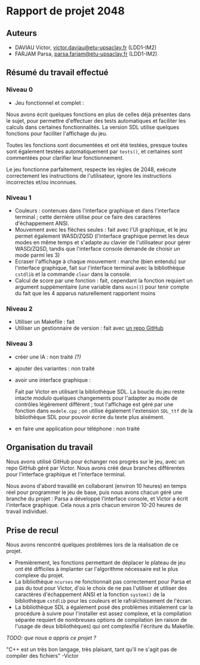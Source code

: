 # Rapport de projet 2048

## Auteurs

- DAVIAU Victor, victor.daviau@etu-upsaclay.fr (LDD1-IM2)
- FARJAM Parsa, parsa.farjam@etu-upsaclay.fr (LDD1-IM2)


## Résumé du travail effectué

### Niveau 0
- Jeu fonctionnel et complet :

Nous avons écrit quelques fonctions en plus de celles déjà présentes dans le sujet, pour permettre d'effectuer des tests automatiques et faciliter les calculs dans certaines fonctionnalités. La version SDL utilise quelques fonctions pour faciliter l'affichage du jeu.

Toutes les fonctions sont documentées et ont été testées, presque toutes sont également testées automatiquement par ``tests()``, et certaines sont commentées pour clarifier leur fonctionnement.

Le jeu fonctionne parfaitement, respecte les règles de 2048, exécute correctement les instructions de l'utilisateur, ignore les instructions incorrectes et/ou inconnues.

### Niveau 1
- Couleurs : contenues dans l'interface graphique et dans l'interface terminal ; cette dernière utilise pour ce faire des caractères d'échappement ANSI.
- Mouvement avec les flèches seules : fait avec l'UI graphique, et le jeu permet également WASD/ZQSD (l'interface graphique permet les deux modes en même temps et s'adapte au clavier de l'utilisateur pour gérer WASD/ZQSD, tandis que l'interface console demande de choisir *un* mode parmi les 3)
- Ecraser l'affichage à chaque mouvement : marche (bien entendu) sur l'interface graphique, fait sur l'interface terminal avec la bibliothèque `cstdlib` et la commande ```clear``` dans la console.
- Calcul de score par une fonction : fait, cependant la fonction requiert un argument suppémentaire (une variable dans `main()`) pour tenir compte du fait que les 4 apparus naturellement rapportent moins

### Niveau 2
- Utiliser un Makefile : fait
- Utiliser un gestionnaire de version : fait avec [un repo GitHub](https://github.com/VDSurChauffe/Projet-Info111-2048/)

### Niveau 3
- créer une IA : non traité *(?)*
- ajouter des variantes : non traité
- avoir une interface graphique :

    Fait par Victor en utilisant la bibliothèque SDL. La boucle du jeu reste intacte *modulo* quelques changements pour l'adapter au mode de contrôles légèrement différent ; tout l'affichage est géré par une fonction dans `modele.cpp` ; on utilise également l'extension `SDL_ttf` de la bibliothèque SDL pour pouvoir écrire du texte plus aisément.
- en faire une application pour téléphone : non traité

## Organisation du travail

Nous avons utilisé GitHub pour échanger nos progrès sur le jeu, avec un repo GitHub géré par Victor. Nous avons créé deux branches différentes pour l'interface graphique et l'interface terminal.

Nous avons d'abord travaillé en collaborant (environ 10 heures) en temps réel pour programmer le jeu de base, puis nous avons chacun géré une branche du projet : Parsa a développé l'interface console, et Victor a écrit l'interface graphique. Cela nous a pris chacun environ 10-20 heures de travail individuel.

## Prise de recul

Nous avons rencontré quelques problèmes lors de la réalisation de ce projet.

- Premièrement, les fonctions permettant de déplacer le plateau de jeu ont été difficiles à implanter car l'algorithme nécessaire est le plus complexe du projet.
- La bibliothèque `ncurses` ne fonctionnait pas correctement pour Parsa et pas du tout pour Victor, d'où le choix de ne pas l'utiliser et utiliser des caractères d'échappement ANSI et la fonction `system()` de la bibliothèque `cstdlib` pour les couleurs et le rafraîchissement de l'écran.
- La bibliothèque SDL a également posé des problèmes initialement car la procédure à suivre pour l'installer est assez complexe, et la compilation séparée requiert de nombreuses options de compilation (en raison de l'usage de deux bibliothèques) qui ont complexifié l'écriture du Makefile.

*TODO: que nous a appris ce projet ?*

"C++ est un très bon langage, très plaisant, tant qu'il ne s'agit pas de compiler des fichiers" -Victor
